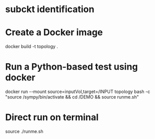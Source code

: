# subckt identification

# Create a Docker image 
docker build -t topology .

# Run a Python-based test using docker

docker run --mount source=inputVol,target=/INPUT topology bash -c "source /sympy/bin/activate && cd /DEMO && source runme.sh"

# Direct run on terminal
source ./runme.sh


